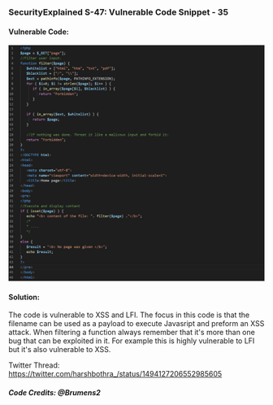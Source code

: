 ### SecurityExplained S-47: Vulnerable Code Snippet - 35

#### Vulnerable Code: 

![Vulnerable Code](../media/code-35.jpg)


#### Solution: 

The code is vulnerable to XSS and LFI. The focus in this code is that the filename can be used as a payload to execute Javasript and preform an XSS attack. 
When filtering a function always remember that it's more than one bug that can be exploited in it. For example this is highly vulnerable to LFI but it's also vulnerable to XSS.

Twitter Thread: https://twitter.com/harshbothra_/status/1494127206552985605

##### Code Credits: @Brumens2 
 